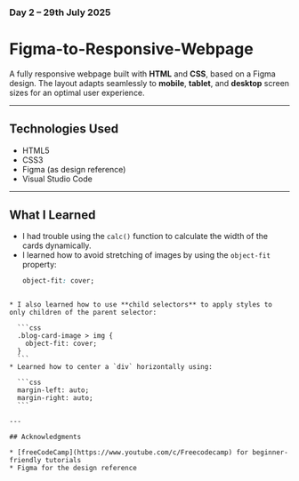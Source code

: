 ### Day 2 – 29th July 2025

# Figma-to-Responsive-Webpage

A fully responsive webpage built with **HTML** and **CSS**, based on a Figma design. The layout adapts seamlessly to **mobile**, **tablet**, and **desktop** screen sizes for an optimal user experience.

---

## Technologies Used

- HTML5
- CSS3
- Figma (as design reference)
- Visual Studio Code

---

## What I Learned

- I had trouble using the `calc()` function to calculate the width of the cards dynamically.
- I learned how to avoid stretching of images by using the `object-fit` property:
  ```css
  object-fit: cover;
````

* I also learned how to use **child selectors** to apply styles to only children of the parent selector:

  ```css
  .blog-card-image > img {
    object-fit: cover;
  }
  ```
* Learned how to center a `div` horizontally using:

  ```css
  margin-left: auto;
  margin-right: auto;
  ```

---

## Acknowledgments

* [freeCodeCamp](https://www.youtube.com/c/Freecodecamp) for beginner-friendly tutorials
* Figma for the design reference


